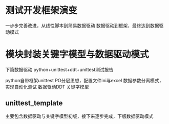 # 测试开发框架演变
一步步完善改进，从线性脚本到简易数据驱动
数据驱动到框架，最终达到数据驱动模式

# 模块封装关键字模型与数据驱动模式

下篇数据驱动
python+unittest+ddt+unittest测试报告

python自带框架unittest
PO分层思想，配置文件ini与excel
数据参数分离模式，实现自动化测试
数据驱动DDT
关键字模型
## unittest_template
主要包含数据驱动与关键字模型初版，接下来逐步完成，下版数据驱动模式
